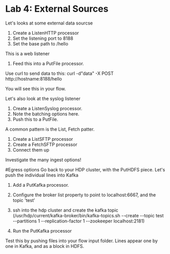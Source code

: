 # Lab 4: External Sources

Let's looks at some external data sourcse

1. Create a ListenHTTP processor
  1. Set the listening port to 8188
  1. Set the base path to /hello

This is a web listener

1. Feed this into a PutFile processor.

Use curl to send data to this:
curl -d"data" -X POST http://hostname:8188/hello

You will see this in your flow.

Let's also look at the syslog listener

1. Create a ListenSyslog processor.
  1. Note the batching options here.
1. Push this to a PutFile.

A common pattern is the List, Fetch patter.

1. Create a ListSFTP processor
1. Create a FetchSFTP processor
1. Connect them up

Investigate the many ingest options!

#Egress options
Go back to your HDP cluster, with the PutHDFS piece. Let's push the individual lines into Kafka

1. Add a PutKafka processor.
1. Configure the broker list property to point to localhost:6667, and the topic 'test'

1. ssh into the hdp cluster and create the kafka topic (/usr/hdp/current/kafka-broker/bin/kafka-topics.sh --create --topic test --partitions 1 --replication-factor 1 --zookeeper localhost:2181)
1. Run the PutKafka processor

Test this by pushing files into your flow input folder. Lines appear one by one in Kafka, and as a block in HDFS.

